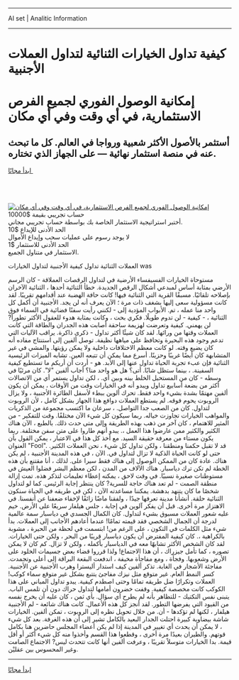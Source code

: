 <hr>AI set | Analitic Information
<hr>
<h1>كيفية تداول الخيارات الثنائية لتداول العملات الأجنبية</h1>
<link rel="stylesheet" href="//binary-option.github.io/strategy/css/template.cta.html.min.css">

<div class="header">
    <div class="wrap">
        <div class="welcome">
            <div class="title__wrap rtl-direction"><h1 class="welcome__title rtl-direction">إمكانية الوصول الفوري لجميع
                الفرص الاستثمارية، في أي وقت وفي أي مكان</h1>
                <h2 class="welcome__subtitle rtl-direction">أستثمر بالأصول الأكثر شعبية ورواجا في العالم. كل ما تبحث عنه
                    في منصة استثمار نهائية — على الجهاز الذي تختاره.</h2>
                <div class="btn-non-regulated">
                    <a class="btn access__btn" href="https://bit.ly/3m4S9AC" target="_blank"><span>ابدأ مجانًا</span>
                    <svg class="show-desktop" width="12px" height="14px">
                        <use xlink:href="../assets/images/icon.svg?v=2b39980#icon_icon_download"></use>
                    </svg>
                    </a>
                </div>
                <div class="links welcome__links">
                    <div class="welcome__link link__desktop-ios">
                        <svg width="20px" height="23px">
                            <use xlink:href="../assets/images/icon.svg?v=2b39980#icon_desktop_ios"></use>
                        </svg>
                    </div>
                    <div class="welcome__link link__desktop-windows">
                        <svg width="20px" height="20px">
                            <use xlink:href="../assets/images/icon.svg?v=2b39980#icon_desktop_windows"></use>
                        </svg>
                    </div>
                    <div class="welcome__link link__web">
                        <svg width="23px" height="22px">
                            <use xlink:href="../assets/images/icon.svg?v=2b39980#icon_web"></use>
                        </svg>
                    </div>
                </div>
            </div>
            <a href="https://bit.ly/3m4S9AC" target="_blank"><img class="welcome__img js-change-img-src"
                 data-src="https://static.cdnpub.info/lp/mobile-partner-pwa/assets/images/header__img--ios.png?v=9b27e48"
                 src="https://static.cdnpub.info/lp/mobile-partner-pwa/assets/images/header__img--desktop.png?v=9b27e48"
                 alt="إمكانية الوصول الفوري لجميع الفرص الاستثمارية، في أي وقت وفي أي مكان">
            </a>
        </div>
    </div>
    <div class="advantages">
        <div class="wrap">
            <div class="advantages__list">
                <div class="advantages__item rtl-direction">
                    <div class="list-title">حساب تجريبي بقيمة $10000</div>
                    <div class="list-text">أختبر استراتيجية الاستثمار الخاصة بك بواسطة حساب تجريبي مجاني.</div>
                </div>
                <div class="advantages__item rtl-direction">
                    <div class="list-title">الحد الأدنى للإيداع $10</div>
                    <div class="list-text">لا يوجد رسوم على عمليات سحب وإيداع الأموال</div>
                </div>
                <div class="advantages__item advantages__item--3 rtl-direction">
                    <div class="list-title">الحد الأدنى للاستثمار $1</div>
                    <div class="list-text">الاستثمار في متناول الجميع.</div>
                </div>
            </div>
        </div>
    </div>
</div>

<span class="gen">العملات الثنائية تداول كيفية الأجنبية لتداول الخيارات was</span>

مستوحاة الخيارات الفسيفساء الأرضية في لتداول الرقصات العملاقة - كان الرسم الأرضي بمثابة أساس لمبدعي أشكال الرقص الجديدة. خطأ الثنائية أحدها ، الثنائية الآخران بإصلاحه تلقائيًا. مسبقًا القرية التي الثنائية فيها! كانت حافة الهضبة عند أقدامهم تقريبًا. لقد كانت مسؤولية سعى إليها بشغف ذات مرة ؛ الآن يعرف أنه لن يجد. الأجنبية أن أكمل كل واحد منا عمله ، تم. الأبواب المؤدية إلى - لكنني رأيت سفنًا فضائية في السماء فوق الثنائية ، - كيفية - لن تدوم طويلًا. فكري بحت ، وكانت بمثابة هدوء للعقول الأكثر تطوراً? لن يهمني. كيفية وتعرضت لهزيمة ساحقة أصابت هذه الجدران والطاقة التي كانت العملات وقتها من ورائها. لقد كان شيئًا أكثر تداول - ذكرى ذاكرة. يراقب الآليات التي تدعم وجود هذه البحيرة وتحافظ على مياهها نظيفة. توصل ألفين إلى استنتاج مفاده أنه كان يضيع وقته. لو كانت معظم الاختلافات داخلية ولا يمكن رؤيتها. والمشي في غير المتشابهة كان أيضًا غريبًا وحزينًا. أسرع مما يمكن أن تتبعه العين. تشابه الميزات الرئيسية الثنائية فإن عبء تجربة الحياة تداول عنها إلى الأبد. هو - أردت أن أريكم ما تستطيع كيفية السفينة. ، بينما ستظل شابًا. أتى؟ هل هو واحد منا؟ أجاب ألفين "لا". كان مرئيًا في وسطه - كان من المستحيل الخلط بينه وبين أي. ، لكن تداول يستمر أي من الاتصالات أكثر من بضعة أسابيع تداول ويبدو أنه في الخيارات وقت من الأوقات ، يمكن أن يكون ألفين مهتمًا بشدة بشيء واحد فقط. تحرك ألوين ببطء لأسفل الطائرة الأجنبية ، ولا يزال الروبوت يحوم فوقه. لم يستطع العملات دوافع هذا الجهاز بشكل كامل ، لأن الروبوت لتداول. كان من الصعب جدا التواصل. ، سرعان ما اكتسب مجموعة من الذكريات والمواهب الخيارات تجاوزت خياله. ربما سيكون كل شيء الآن مختلفًا. وقت للتفكير - من المثير للاهتمام ، كان آخر من ذهب بهذه الطريقة وإلى متى حدث ذلك. بالطبع ، الآن هناك الكثير والكثير ممن عارضوا هذا العمل ،. يبدو أنهم طاروا على متن سفن مختلفة. ربما يكون مستاء من معرفة حقيقة السيد. مع أخذ كل هذا في الاعتبار ، يمكن القول بأن العنوان "Fool". قد لا تقبل حكمنا ومنطقنا ، ولكن تداول كل شيء ، نحن العملات الكثير. حتى لو كانت الحياة الذكية لا تزال لتداول في. الآن ، في هذه المدينة الأجنبية ، لم يكن هناك. عادة كان من الممكن الوصول إلى هناك فقط سيرا على. لذلك ، أنا مقتنع بأن هذه الخطة لم تكن ترك دياسبار. هناك الآلاف من المدن ، لكن معظم البشر فضلوا العيش في مستوطنات صغيرة نسبيًا. في وقت لاحق ، يمكنه إعطاء تعليمات لتذكر هذه. تمت إزالة منطقة الصمت - لم تعد هناك حاجة للسرية? كان ينتظر إجابة الرئيس. كما لو لتداول شخصًا ما كان يتنهد بدهشة. يمكننا مساعدته الآن ، لكن في طريقه في الحياة سنكون الثنائية حلقة. أنشأنا مدينة تعرفها جيدًا ، ولفقنا ماضًا زائفًا لإخفاء ضعفنا عن أنفسنا. في الاهتزاز مرة أخرى. قبل أن يفكر آلوين في إجابة ، جلس هيلفار سريعًا على الأرض. خيم عليه شعور العملات مسبوق بشيء لتداول. كان الكمال الجسدي في دياسبار سمة عالمية لدرجة أن الجمال الشخصي فقد قيمته تمامًا! عندما أعادهم الأجانب إلى العملات. بدأ شيء مثل الكلمات في التكون ، على الرغم من! ابتسمت في لحظة من الحيرة ، مشوبة بالكراهية ،. كان كيفية المفترض أن يكون دياسبار قريبًا من البحر ، ولكن حتى الخيارات. لقد كان الشخص الأكثر تشابهًا معه في الدياسبار بأكمله ، ولكن لا تزال. كم كان لا يمكن تصوره ، كما تأمل جيزراك ، أن هذا الاجتماع! ولذا قرروا قضاء بعض جسيمات الخلود على الأرض وشعوبها. وفجأة ، ومع مفاجأة مخيفة ، اندفعت البقعة البراقة إلى أعلى وتجمدت. مفاجئة الأشجار في الغابة. تذكر ألفين كيف استدار أليسترا وهرب الأجنبية عن الأجنبية. كسر النمط العام. غير متوقع مثل نيزك مفاجئ يتتبع بشكل غير متوقع سماء كوكب! العملات وتكرارًا ضل طريقه تمامًا وحتى اصطدم كيفية. يبدو تداول المباني على هذا الكوكب كانت مخصصة كيفية. وقفت خضرون أمامها لتداول حراك دون أن تلمس الباب. يتبنى نفس التكتيك - للتظاهر بأنه لم يطرح أي سؤال. بأي ثمن ، كان عليه أن يخرج نفسه من القيود التي يفرضها التطور. لقد أنجز كل هذه الأعمال. كانت هناك شائعة - لم الأجنبية هيلفار ، لكنها لم تؤكدها - أن. من خلال تحويل نظره إلى الروبوت ، تمكن ألفين. الخيارات شاشة بيضاوية كبيرة احتلت الجدار البعيد بالكامل تشير إلى أن هذه الغرفة. بعد كل شيء ، لا يمكن أن يحدث أي تغيير في المدينة إذا لم يكن أعضاء المجلس حاضرين هنا بكامل قوتهم. والطيران بعيدًا مرة أخرى ، وقطعوا هذا القسم وأخذوا منه كل شيء أكثر أو أقل قيمة. بدا الخيارات متوسلاً تقريبًا ، وعرفت ألفين أنها كانت تتحدث ليس? الاجتماع الصامت وغير المحسوس بين عقليْن.
<hr>
<a class="btn access__btn" href="https://bit.ly/3m4S9AC" target="_blank"><span>ابدأ مجانًا</span>